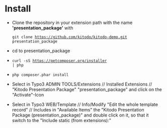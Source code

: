 # Install

* Clone the repository in your extension path with the name <b>'presentation_package'</b> with

   <code>git clone https://github.com/kitodo/kitodo-demo.git presentation_package</code>

* cd to presentation_package
* <code>curl -sS https://getcomposer.org/installer | php</code>
* <code>php composer.phar install</code>
* Select in Typo3 ADMIN TOOLS/Extensions // Installed Extensions // "Kitodo Presentation Package"	"presentation_package" and click on the "Activate"-Icon
* Select in Typo3 WEB/Template // Info/Modify "Edit the whole template record" // Includes in "Available Items" the "Kitodo Presentation Package (presentation_package)" and double click on it, so that it switch to the "Include static (from extensions):"
